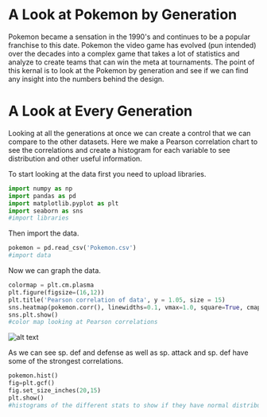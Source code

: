 # A Look at Pokemon by Generation

Pokemon became a sensation in the 1990's and continues to be a popular franchise to this date. 
Pokemon the video game has evolved (pun intended) over the decades into a complex game that takes 
a lot of statistics and analyze to create teams that can win the meta at tournaments. The point 
of this kernal is to look at the Pokemon by generation and see if we can find any insight into 
the numbers behind the design.

# A Look at Every Generation

Looking at all the generations at once we can create a control that we can compare to the 
other datasets. Here we make a Pearson correlation chart to see the correlations and create 
a histogram for each variable to see distribution and other useful information.

To start looking at the data first you need to upload libraries.

```python
import numpy as np
import pandas as pd
import matplotlib.pyplot as plt
import seaborn as sns
#import libraries
```

Then import the data.

```python
pokemon = pd.read_csv('Pokemon.csv')
#import data
```

Now we can graph the data.

```python
colormap = plt.cm.plasma
plt.figure(figsize=(16,12))
plt.title('Pearson correlation of data', y = 1.05, size = 15)
sns.heatmap(pokemon.corr(), linewidths=0.1, vmax=1.0, square=True, cmap=colormap, linecolor='black', annot=True)
sns.plt.show()
#color map looking at Pearson correlations
```

![alt text](https://github.com/justinminsk/Pokemon-Stats/blob/master/heat1.png)

As we can see sp. def and defense as well as sp. attack and sp. def have some of 
the strongest correlations.

```python
pokemon.hist()
fig=plt.gcf()
fig.set_size_inches(20,15)
plt.show()
#histograms of the different stats to show if they have normal distribution
```
